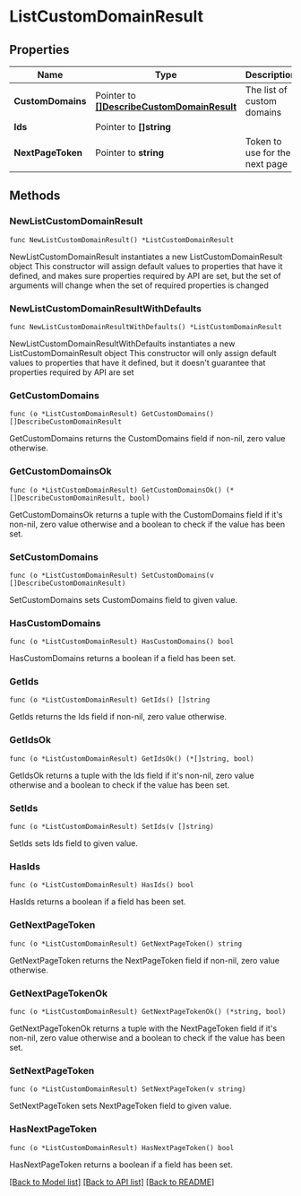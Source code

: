 # ListCustomDomainResult

## Properties

Name | Type | Description | Notes
------------ | ------------- | ------------- | -------------
**CustomDomains** | Pointer to [**[]DescribeCustomDomainResult**](DescribeCustomDomainResult.md) | The list of custom domains | [optional] 
**Ids** | Pointer to **[]string** |  | [optional] 
**NextPageToken** | Pointer to **string** | Token to use for the next page | [optional] 

## Methods

### NewListCustomDomainResult

`func NewListCustomDomainResult() *ListCustomDomainResult`

NewListCustomDomainResult instantiates a new ListCustomDomainResult object
This constructor will assign default values to properties that have it defined,
and makes sure properties required by API are set, but the set of arguments
will change when the set of required properties is changed

### NewListCustomDomainResultWithDefaults

`func NewListCustomDomainResultWithDefaults() *ListCustomDomainResult`

NewListCustomDomainResultWithDefaults instantiates a new ListCustomDomainResult object
This constructor will only assign default values to properties that have it defined,
but it doesn't guarantee that properties required by API are set

### GetCustomDomains

`func (o *ListCustomDomainResult) GetCustomDomains() []DescribeCustomDomainResult`

GetCustomDomains returns the CustomDomains field if non-nil, zero value otherwise.

### GetCustomDomainsOk

`func (o *ListCustomDomainResult) GetCustomDomainsOk() (*[]DescribeCustomDomainResult, bool)`

GetCustomDomainsOk returns a tuple with the CustomDomains field if it's non-nil, zero value otherwise
and a boolean to check if the value has been set.

### SetCustomDomains

`func (o *ListCustomDomainResult) SetCustomDomains(v []DescribeCustomDomainResult)`

SetCustomDomains sets CustomDomains field to given value.

### HasCustomDomains

`func (o *ListCustomDomainResult) HasCustomDomains() bool`

HasCustomDomains returns a boolean if a field has been set.

### GetIds

`func (o *ListCustomDomainResult) GetIds() []string`

GetIds returns the Ids field if non-nil, zero value otherwise.

### GetIdsOk

`func (o *ListCustomDomainResult) GetIdsOk() (*[]string, bool)`

GetIdsOk returns a tuple with the Ids field if it's non-nil, zero value otherwise
and a boolean to check if the value has been set.

### SetIds

`func (o *ListCustomDomainResult) SetIds(v []string)`

SetIds sets Ids field to given value.

### HasIds

`func (o *ListCustomDomainResult) HasIds() bool`

HasIds returns a boolean if a field has been set.

### GetNextPageToken

`func (o *ListCustomDomainResult) GetNextPageToken() string`

GetNextPageToken returns the NextPageToken field if non-nil, zero value otherwise.

### GetNextPageTokenOk

`func (o *ListCustomDomainResult) GetNextPageTokenOk() (*string, bool)`

GetNextPageTokenOk returns a tuple with the NextPageToken field if it's non-nil, zero value otherwise
and a boolean to check if the value has been set.

### SetNextPageToken

`func (o *ListCustomDomainResult) SetNextPageToken(v string)`

SetNextPageToken sets NextPageToken field to given value.

### HasNextPageToken

`func (o *ListCustomDomainResult) HasNextPageToken() bool`

HasNextPageToken returns a boolean if a field has been set.


[[Back to Model list]](../README.md#documentation-for-models) [[Back to API list]](../README.md#documentation-for-api-endpoints) [[Back to README]](../README.md)


